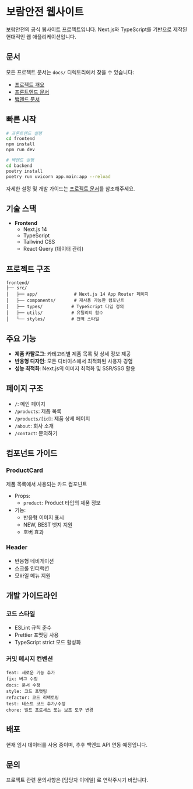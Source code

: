 # 보람안전 웹사이트

보람안전의 공식 웹사이트 프로젝트입니다. Next.js와 TypeScript를 기반으로 제작된 현대적인 웹 애플리케이션입니다.

## 문서

모든 프로젝트 문서는 `docs/` 디렉토리에서 찾을 수 있습니다:

- [프로젝트 개요](docs/project-overview.md)
- [프론트엔드 문서](docs/frontend-architecture.md)
- [백엔드 문서](docs/backend-overview.md)

## 빠른 시작

```bash
# 프론트엔드 실행
cd frontend
npm install
npm run dev

# 백엔드 실행
cd backend
poetry install
poetry run uvicorn app.main:app --reload
```

자세한 설정 및 개발 가이드는 [프로젝트 문서](docs/project-overview.md)를 참조해주세요.

## 기술 스택

- **Frontend**
  - Next.js 14
  - TypeScript
  - Tailwind CSS
  - React Query (데이터 관리)

## 프로젝트 구조

```
frontend/
├── src/
│   ├── app/              # Next.js 14 App Router 페이지
│   ├── components/       # 재사용 가능한 컴포넌트
│   ├── types/           # TypeScript 타입 정의
│   ├── utils/           # 유틸리티 함수
│   └── styles/          # 전역 스타일
```

## 주요 기능

- **제품 카탈로그**: 카테고리별 제품 목록 및 상세 정보 제공
- **반응형 디자인**: 모든 디바이스에서 최적화된 사용자 경험
- **성능 최적화**: Next.js의 이미지 최적화 및 SSR/SSG 활용

## 페이지 구조

- `/`: 메인 페이지
- `/products`: 제품 목록
- `/products/[id]`: 제품 상세 페이지
- `/about`: 회사 소개
- `/contact`: 문의하기

## 컴포넌트 가이드

### ProductCard
제품 목록에서 사용되는 카드 컴포넌트
- Props:
  - `product`: Product 타입의 제품 정보
- 기능:
  - 반응형 이미지 표시
  - NEW, BEST 뱃지 지원
  - 호버 효과

### Header
- 반응형 네비게이션
- 스크롤 인터랙션
- 모바일 메뉴 지원

## 개발 가이드라인

### 코드 스타일
- ESLint 규칙 준수
- Prettier 포맷팅 사용
- TypeScript strict 모드 활성화

### 커밋 메시지 컨벤션
```
feat: 새로운 기능 추가
fix: 버그 수정
docs: 문서 수정
style: 코드 포맷팅
refactor: 코드 리팩토링
test: 테스트 코드 추가/수정
chore: 빌드 프로세스 또는 보조 도구 변경
```

## 배포

현재 임시 데이터를 사용 중이며, 추후 백엔드 API 연동 예정입니다.

## 문의

프로젝트 관련 문의사항은 [담당자 이메일] 로 연락주시기 바랍니다. 